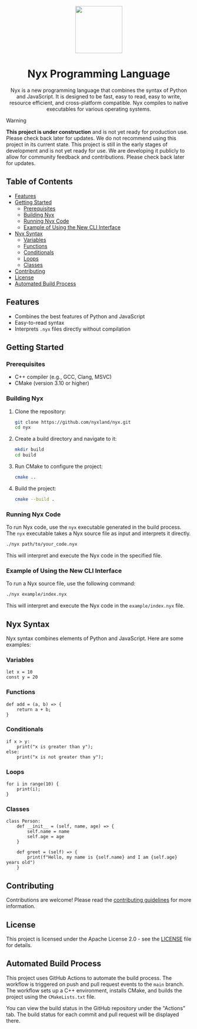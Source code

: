 <div align="center">
  <picture>
      <img src="https://nyxland.github.io/assets/assets/logo.png" width="128">
  </picture>

  # Nyx Programming Language

  Nyx is a new programming language that combines the syntax of Python and JavaScript. It is designed to be fast, easy to read, easy to write, resource efficient, and cross-platform compatible. Nyx compiles to native executables for various operating systems.
</div>

> [!WARNING]
> **This project is under construction** and is not yet ready for production use. Please check back later for updates. We do not recommend using this project in its current state. This project is still in the early stages of development and is not yet ready for use. We are developing it publicly to allow for community feedback and contributions. Please check back later for updates.

## Table of Contents

- [Features](#features)
- [Getting Started](#getting-started)
  - [Prerequisites](#prerequisites)
  - [Building Nyx](#building-nyx)
  - [Running Nyx Code](#running-nyx-code)
  - [Example of Using the New CLI Interface](#example-of-using-the-new-cli-interface)
- [Nyx Syntax](#nyx-syntax)
  - [Variables](#variables)
  - [Functions](#functions)
  - [Conditionals](#conditionals)
  - [Loops](#loops)
  - [Classes](#classes)
- [Contributing](#contributing)
- [License](#license)
- [Automated Build Process](#automated-build-process)

## Features

- Combines the best features of Python and JavaScript
- Easy-to-read syntax
- Interprets `.nyx` files directly without compilation

## Getting Started

### Prerequisites

- C++ compiler (e.g., GCC, Clang, MSVC)
- CMake (version 3.10 or higher)

### Building Nyx

1. Clone the repository:

   ```sh
   git clone https://github.com/nyxland/nyx.git
   cd nyx
   ```

2. Create a build directory and navigate to it:

   ```sh
   mkdir build
   cd build
   ```

3. Run CMake to configure the project:

   ```sh
   cmake ..
   ```

4. Build the project:

   ```sh
   cmake --build .
   ```

### Running Nyx Code

To run Nyx code, use the `nyx` executable generated in the build process. The `nyx` executable takes a Nyx source file as input and interprets it directly.

```sh
./nyx path/to/your_code.nyx
```

This will interpret and execute the Nyx code in the specified file.

### Example of Using the New CLI Interface

To run a Nyx source file, use the following command:

```sh
./nyx example/index.nyx
```

This will interpret and execute the Nyx code in the `example/index.nyx` file.

## Nyx Syntax

Nyx syntax combines elements of Python and JavaScript. Here are some examples:

### Variables

```nyx
let x = 10
const y = 20
```

### Functions

```nyx
def add = (a, b) => {
    return a + b;
}
```

### Conditionals

```nyx
if x > y:
    print("x is greater than y");
else:
    print("x is not greater than y");
```

### Loops

```nyx
for i in range(10) {
    print(i);
}
```

### Classes

```nyx
class Person:
    def __init__ = (self, name, age) => {
        self.name = name
        self.age = age
    }

    def greet = (self) => {
        print(f"Hello, my name is {self.name} and I am {self.age} years old")
    }
```

## Contributing

Contributions are welcome! Please read the [contributing guidelines](CONTRIBUTING.md) for more information.

## License

This project is licensed under the Apache License 2.0 - see the [LICENSE](LICENSE) file for details.

## Automated Build Process

This project uses GitHub Actions to automate the build process. The workflow is triggered on push and pull request events to the `main` branch. The workflow sets up a C++ environment, installs CMake, and builds the project using the `CMakeLists.txt` file.

You can view the build status in the GitHub repository under the "Actions" tab. The build status for each commit and pull request will be displayed there.
